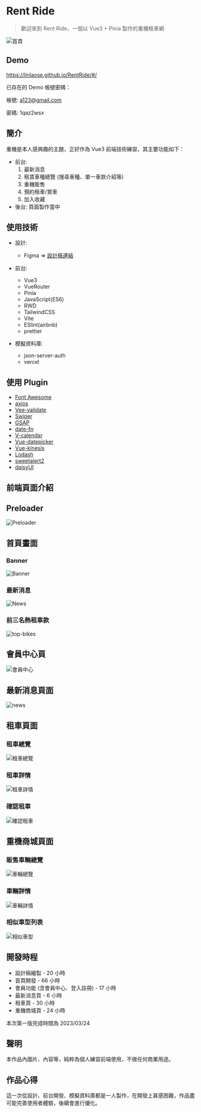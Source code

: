 # Rent Ride

> 歡迎來到 Rent Ride，一個以 Vue3 + Pinia 製作的重機租車網

![首頁](https://imgur.com/ewn1hIF.png)

## Demo

https://linlaose.github.io/RentRide/#/

已存在的 Demo 帳號密碼：

帳號: a123@gmail.com

密碼: 1qaz2wsx

## 簡介

重機是本人感興趣的主題，正好作為 Vue3 前端技術練習，其主要功能如下：

- 前台:
  1. 最新消息
  2. 租賃車種總覽 (搜尋車種、單一車款介紹等)
  3. 重機販售
  4. 預約租車/賞車
  5. 加入收藏
- 後台: 頁面製作當中

## 使用技術

- 設計:

  - Figma => [設計稿連結](https://www.figma.com/file/ybOB9cYwU7M4g7waa290lZ/RentRide?node-id=0-1&t=XF3iV9zNB0v8TPb6-0)

- 前台:

  - Vue3
  - VueRouter
  - Pinia
  - JavaScript(ES6)
  - RWD
  - TailwindCSS
  - Vite
  - ESlint(airbnb)
  - prettier

- 模擬資料庫:
  - json-server-auth
  - vercel

## 使用 Plugin

- [Font Awesome](https://fontawesome.com/icons)
- [axios](https://github.com/axios/axios)
- [Vee-validate](https://vee-validate.logaretm.com/v4/guide/overview/)
- [Swiper](https://swiperjs.com/)
- [GSAP](https://greensock.com/gsap/)
- [date-fn](https://date-fns.org/)
- [V-calendar](https://vcalendar.io/)
- [Vue-datepicker](https://vue3datepicker.com/)
- [Vue-kinesis](https://www.aminerman.com/kinesis/?ref=madewithvuejs.com#/)
- [Lodash](https://lodash.com/)
- [sweetalert2](https://sweetalert2.github.io/)
- [daisyUI](https://daisyui.com/)

## 前端頁面介紹

## Preloader

![Preloader](https://imgur.com/jsIX91h.gif)

## 首頁畫面

### Banner

![Banner](https://imgur.com/UFYFHNy.gif)

### 最新消息

![News](https://imgur.com/ngF9qMJ.gif)

### 前三名熱租車款

![top-bikes](https://i.imgur.com/fClHbCX.gif)

## 會員中心頁

![會員中心](https://imgur.com/zwohliO.png)

## 最新消息頁面

![news](https://imgur.com/DIFDet8.png)

## 租車頁面

### 租車總覽

![租車總覽](https://imgur.com/ut5U7TG.png)

### 租車詳情

![租車詳情](https://imgur.com/l8kTj3t.png)

### 確認租車

![確認租車](https://imgur.com/qotOuAb.png)

## 重機商城頁面

### 販售車輛總覽

![車輛總覽](https://imgur.com/dknUWAV.png)

### 車輛詳情

![車輛詳情](https://imgur.com/qzXWcPW.png)

### 相似車型列表

![相似車型](https://imgur.com/pHghYef.png)

## 開發時程

- 設計稿繪製 - 20 小時
- 首頁開發 - 66 小時
- 會員功能 (含會員中心、登入註冊) - 17 小時
- 最新消息頁 - 6 小時
- 租車頁 - 30 小時
- 重機商城頁 - 24 小時

本次第一版完成時間為 2023/03/24

## 聲明

本作品內圖片、內容等，純粹為個人練習前端使用，不做任何商業用途。

## 作品心得

這一次從設計、前台開發、模擬資料庫都是一人製作，在開發上甚感困難，作品盡可能完善使用者體驗，後續會進行優化。
